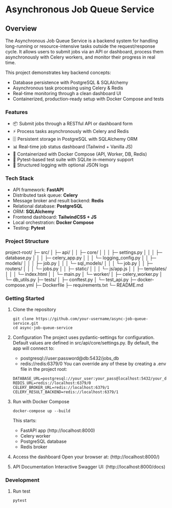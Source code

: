 # Asynchronous Job Queue Service

## Overview
The Asynchronous Job Queue Service is a backend system for handling long-running or resource-intensive tasks outside the request/response cycle.
It allows users to submit jobs via an API or dashboard, process them asynchronously with Celery workers, and monitor their progress in real time.

This project demonstrates key backend concepts:
- Database persistence with PostgreSQL & SQLAlchemy
- Asynchronous task processing using Celery & Redis
- Real-time monitoring through a clean dashboard UI
- Containerized, production-ready setup with Docker Compose and tests

### Features
- 📦 Submit jobs through a RESTful API or dashboard form
- ⚡ Process tasks asynchronously with Celery and Redis
- 🗄️ Persistent storage in PostgreSQL with SQLAlchemy ORM
- 📊 Real-time job status dashboard (Tailwind + Vanilla JS)
- 🐳 Containerized with Docker Compose (API, Worker, DB, Redis)
- 🧪 Pytest-based test suite with SQLite in-memory support
- 📝 Structured logging with optional JSON logs

### Tech Stack
- API framework: **FastAPI**
- Distributed task queue: **Celery**
- Message broker and result backend: **Redis**
- Relational database: **PostgreSQL**
- ORM: **SQLAlchemy**
- Frontend dashboard: **TailwindCSS + JS**
- Local orchestration: **Docker Compose**
- Testing: **Pytest**

### Project Structure
project-root/
├─ src/
│  ├─ api/
│  │  ├─ core/
│  │  │  ├─ settings.py
│  │  │  ├─ database.py
│  │  │  ├─ celery_app.py
│  │  │  └─ logging_config.py
│  │  ├─ models/
│  │  │  ├─ job.py
│  │  │  └─ sql_models/
│  │  │     └─ job.py
│  │  ├─ routers/
│  │  │  └─ jobs.py
│  │  ├─ static/
│  │  │  └─ js/app.js
│  │  ├─ templates/
│  │  │  └─ index.html
│  │  └─ main.py
│  └─ worker/
│     ├─ celery_worker.py
│     └─ db_utils.py
├─ tests/
│  ├─ conftest.py
│  └─ test_api.py
├─ docker-compose.yml
├─ Dockerfile
├─ requirements.txt
└─ README.md

### Getting Started
1. Clone the repository
   ```
   git clone https://github.com/your-username/async-job-queue-service.git
   cd async-job-queue-service
   ```
   
2. Configuration
   The project uses pydantic-settings for configuration. Default values are defined in src/api/core/settings.py.
   By default, the app will connect to:
   - postgresql://user:password@db:5432/jobs_db
   - redis://redis:6379/0
   You can override any of these by creating a .env file in the project root:
   ```
   DATABASE_URL=postgresql://your_user:your_pass@localhost:5432/your_db
   REDIS_URL=redis://localhost:6379/0
   CELERY_BROKER_URL=redis://localhost:6379/1
   CELERY_RESULT_BACKEND=redis://localhost:6379/1
   ```

3. Run with Docker Compose
   ```
   docker-compose up --build
   ```
   This starts:
   - FastAPI app (http://localhost:8000)
   - Celery worker
   - PostgreSQL database
   - Redis broker
   
4. Access the dashboard
   Open your browser at:
   (http://localhost:8000/)

5. API Documentation
   Interactive Swagger UI:
   (http://localhost:8000/docs)
   
### Development
1. Run test
   ```
   pytest
   ```
